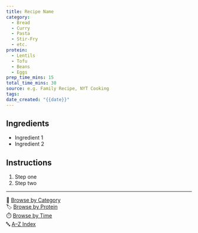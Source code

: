 ```yaml
---
title: Recipe Name
category:
  - Bread
  - Curry
  - Pasta
  - Stir-Fry
  - etc.
protein:
  - Lentils
  - Tofu
  - Beans
  - Eggs
prep_time_mins: 15
total_time_mins: 30
source: e.g. Family Recipe, NYT Cooking
tags: 
date_created: "{{date}}"
---
```


## Ingredients
- Ingredient 1
- Ingredient 2

## Instructions
1. Step one
2. Step two

---

📁 [Browse by Category](../indexes/category.md)  
🏷️ [Browse by Protein](../indexes/protein.md)  
⏱️ [Browse by Time](../indexes/time.md)  
🔤 [A–Z Index](../indexes/alphabet.md)
